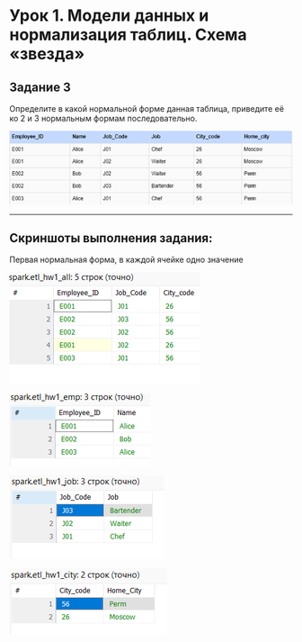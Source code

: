 # Урок 1. Модели данных и нормализация таблиц. Схема «звезда»

## Задание 3
Определите в какой нормальной форме данная таблица, приведите её ко 2 и 3 нормальным формам последовательно.

![all](start.png)

--------
## Cкриншоты выполнения задания: 

Первая нормальная форма, в каждой ячейке одно значение


![all](all.png)

![emp](emp.png)

![job](job.png)

![city](city.png)